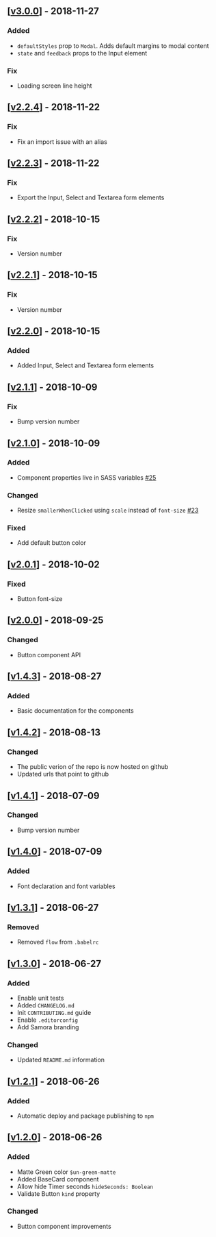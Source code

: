 ## [[v3.0.0](https://github.com/Unbabel/ui/compare/v2.2.4...v3.0.0)] - 2018-11-27
### Added
- `defaultStyles` prop to `Modal`. Adds default margins to modal content
- `state` and `feedback` props to the Input element

### Fix
- Loading screen line height

## [[v2.2.4](https://github.com/Unbabel/ui/compare/v2.2.3...v2.2.4)] - 2018-11-22
### Fix
- Fix an import issue with an alias

## [[v2.2.3](https://github.com/Unbabel/ui/compare/v2.2.2...v2.2.3)] - 2018-11-22
### Fix
- Export the Input, Select and Textarea form elements

## [[v2.2.2](https://github.com/Unbabel/ui/compare/v2.2.1...v2.2.2)] - 2018-10-15
### Fix
- Version number

## [[v2.2.1](https://github.com/Unbabel/ui/compare/v2.2.0...v2.2.1)] - 2018-10-15
### Fix
- Version number

## [[v2.2.0](https://github.com/Unbabel/ui/compare/v2.1.1...v2.2.0)] - 2018-10-15
### Added
- Added Input, Select and Textarea form elements

## [[v2.1.1](https://github.com/Unbabel/ui/compare/v2.1.0...v2.1.1)] - 2018-10-09
### Fix
- Bump version number

## [[v2.1.0](https://github.com/Unbabel/ui/compare/v2.0.1...v2.1.0)] - 2018-10-09
### Added
- Component properties live in SASS variables [#25](https://gitlab.com/Unbabel/ui/issues/25)

### Changed
- Resize `smallerWhenClicked` using `scale` instead of `font-size` [#23](https://gitlab.com/Unbabel/ui/issues/23)

### Fixed
- Add default button color

## [[v2.0.1](https://github.com/Unbabel/ui/compare/v2.0.0...v2.0.1)] - 2018-10-02
### Fixed
- Button font-size

## [[v2.0.0](https://github.com/Unbabel/ui/compare/v1.4.3...v2.0.0)] - 2018-09-25
### Changed
- Button component API

## [[v1.4.3](https://gitlab.com/Unbabel/ui/compare/v1.4.2...v1.4.3)] - 2018-08-27
### Added
- Basic documentation for the components

## [[v1.4.2](https://github.com/Unbabel/ui/compare/v1.4.1...v1.4.2)] - 2018-08-13
### Changed
- The public verion of the repo is now hosted on github
- Updated urls that point to github

## [[v1.4.1](https://github.com/Unbabel/ui/compare/v1.4.0...v1.4.1)] - 2018-07-09
### Changed
- Bump version number

## [[v1.4.0](https://github.com/Unbabel/ui/compare/v1.3.1...v1.4.0)] - 2018-07-09
### Added
- Font declaration and font variables

## [[v1.3.1](https://github.com/Unbabel/ui/compare/v1.3.0...v1.3.1)] - 2018-06-27
### Removed
- Removed `flow` from `.babelrc`

## [[v1.3.0](https://github.com/Unbabel/ui/compare/v1.2.1...v1.3.0)] - 2018-06-27
### Added
- Enable unit tests
- Added `CHANGELOG.md`
- Init `CONTRIBUTING.md` guide
- Enable `.editorconfig`
- Add Samora branding

### Changed
- Updated `README.md` information

## [[v1.2.1](https://github.com/Unbabel/ui/compare/v1.2.0...v1.2.1)] - 2018-06-26
### Added
- Automatic deploy and package publishing to `npm`

## [[v1.2.0](https://github.com/Unbabel/ui/compare/v1.0.10...v1.2.0)] - 2018-06-26
### Added
- Matte Green color `$un-green-matte`
- Added BaseCard component
- Allow hide Timer seconds `hideSeconds: Boolean`
- Validate Button `kind` property

### Changed
- Button component improvements
